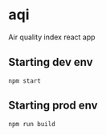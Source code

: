 # aqi
Air quality index react app

## Starting dev env
```
npm start
```

## Starting prod env
```
npm run build
```
